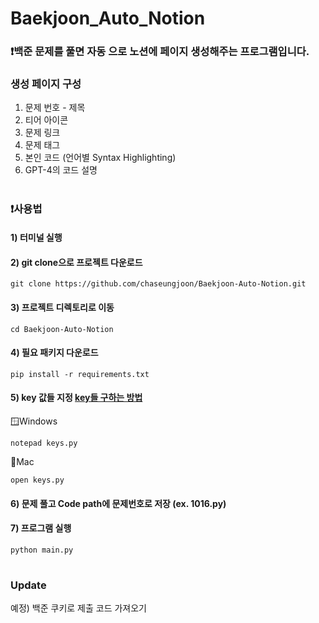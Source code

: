 # Baekjoon_Auto_Notion

### ❗백준 문제를 풀면 자동 으로 노션에 페이지 생성해주는 프로그램입니다.


### 생성 페이지 구성
1. 문제 번호 - 제목
2. 티어 아이콘
3. 문제 링크
4. 문제 태그
5. 본인 코드 (언어별 Syntax Highlighting)
6. GPT-4의 코드 설명

#

### ❗사용법

#### 1) 터미널 실행

#### 2)  git clone으로 프로젝트 다운로드
```
git clone https://github.com/chaseungjoon/Baekjoon-Auto-Notion.git
```

#### 3) 프로젝트 디렉토리로 이동
```
cd Baekjoon-Auto-Notion
```

#### 4) 필요 패키지 다운로드
```
pip install -r requirements.txt
```
#### 5) key 값들 지정 [key들 구하는 방법](https://velog.io/@cktmdwns604/%EB%B0%B1%EC%A4%80-%EB%AC%B8%EC%A0%9C-%ED%92%80%EA%B3%A0-Notion%EC%97%90-%EC%9E%90%EB%8F%99%EC%9C%BC%EB%A1%9C-%EC%BB%A4%EB%B0%8B%ED%95%98%EA%B8%B0#1-%EC%B4%88%EA%B8%B0-%EC%84%A4%EC%A0%95)

🪟Windows
```
notepad keys.py
```

🍎Mac
```
open keys.py
```

#### 6) 문제 풀고 Code path에 문제번호로 저장 (ex. 1016.py)

#### 7) 프로그램 실행
```
python main.py
```


#

### Update 

예정) 백준 쿠키로 제출 코드 가져오기
